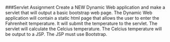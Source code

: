 <!--djw: done but make sure we have discussed submitting html forms, getting Parameters in the servlet first -->
###Servlet Assignment
Create a NEW Dynamic Web application and make a servlet that will output a basic bootstrap web page.
The Dynamic Web application will contain a static html page that allows the user to enter the Fahrenheit  temperature. It will submit the temperature to the servlet. The servlet will calculate the Celcius temperature. The Celcius temperature will be output to a JSP. The JSP must use Bootstrap.